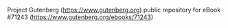 Project Gutenberg (https://www.gutenberg.org) public repository for
eBook #71243 (https://www.gutenberg.org/ebooks/71243)
